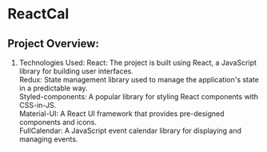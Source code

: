 # ReactCal


## Project Overview:
1. Technologies Used:
React: The project is built using React, a JavaScript library for building user interfaces. <br>
Redux: State management library used to manage the application's state in a predictable way. <br>
Styled-components: A popular library for styling React components with CSS-in-JS. <br>
Material-UI: A React UI framework that provides pre-designed components and icons. <br>
FullCalendar: A JavaScript event calendar library for displaying and managing events. <br>
